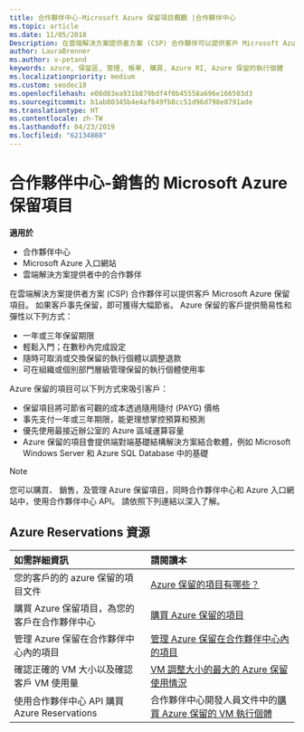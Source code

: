```yaml
---
title: 合作夥伴中心-Microsoft Azure 保留項目概觀 |合作夥伴中心
ms.topic: article
ms.date: 11/05/2018
Description: 在雲端解決方案提供者方案 (CSP) 合作夥伴可以提供客戶 Microsoft Azure 保留項目。
author: LauraBrenner
ms.author: v-petand
keywords: azure, 保留區, 管理, 帳單, 購買, Azure RI, Azure 保留的執行個體
ms.localizationpriority: medium
ms.custom: seodec18
ms.openlocfilehash: e08d83ea931b879bdf4f0b45558a696e166503d3
ms.sourcegitcommit: b1ab80345b4e4af649fb8cc51d96d798e0791ade
ms.translationtype: HT
ms.contentlocale: zh-TW
ms.lasthandoff: 04/23/2019
ms.locfileid: "62134888"
---
```

# <a name="partner-center---sell-microsoft-azure-reservations"></a>合作夥伴中心-銷售的 Microsoft Azure 保留項目

<!--Maggie, 12/7/18 - Added "Partner Center" to metadata title and H1 title as per Catherine Watson in bug #19868631-->

**適用於**

- 合作夥伴中心
- Microsoft Azure 入口網站
- 雲端解決方案提供者中的合作夥伴

在雲端解決方案提供者方案 (CSP) 合作夥伴可以提供客戶 Microsoft Azure 保留項目。 如果客戶事先保留，即可獲得大幅節省。 Azure 保留的客戶提供簡易性和彈性以下列方式：

- 一年或三年保留期限
- 輕鬆入門；在數秒內完成設定
- 隨時可取消或交換保留的執行個體以調整退款
- 可在組織或個別部門層級管理保留的執行個體使用率 

Azure 保留的項目可以下列方式來吸引客戶：

- 保留項目將可節省可觀的成本透過隨用隨付 (PAYG) 價格
- 事先支付一年或三年期限，能更理想掌控預算和預測
- 優先使用最接近辦公室的 Azure 區域運算容量
- Azure 保留的項目會提供端對端基礎結構解決方案結合軟體，例如 Microsoft Windows Server 和 Azure SQL Database 中的基礎

>[!NOTE]
> 您可以購買、 銷售，及管理 Azure 保留項目，同時合作夥伴中心和 Azure 入口網站中，使用合作夥伴中心 API。 請依照下列連結以深入了解。

## <a name="azure-reservations-resources"></a>Azure Reservations 資源

|**如需詳細資訊**   |**請閱讀本**    |
|:-----------------------------|:-----------------|
| 您的客戶的的 azure 保留的項目文件 | [Azure 保留的項目有哪些？](https://docs.microsoft.com/azure/billing/billing-save-compute-costs-reservations)
|購買 Azure 保留項目，為您的客戶在合作夥伴中心   |[購買 Azure 保留的項目](azure-reservations-buying.md)
|管理 Azure 保留在合作夥伴中心內的項目 | [管理 Azure 保留在合作夥伴中心內的項目](azure-reservations-manage.md)
|確認正確的 VM 大小以及確認客戶 VM 使用量   |[VM 調整大小的最大的 Azure 保留使用情況](azure-usage.md)   |
|使用合作夥伴中心 API 購買 Azure Reservations | 合作夥伴中心開發人員文件中的[購買 Azure 保留的 VM 執行個體](https://docs.microsoft.com/partner-center/develop/purchase-azure-reservations)